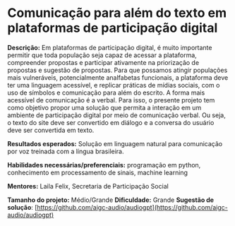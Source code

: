 # Comunicação para além do texto  em plataformas de participação digital

**Descrição:** 
Em plataformas de participação digital, é muito importante permitir que toda população seja capaz de acessar a plataforma, compreender propostas e participar ativamente na priorização de propostas e sugestão de propostas. Para que possamos atingir populações mais vulneráveis, potencialmente analfabetas funcionais, a plataforma deve ter uma linguagem acessível, e replicar práticas de mídias sociais, com o uso de símbolos e comunicação para além do escrito. A forma mais acessível de comunicação é a verbal. Para isso, o presente projeto tem como objetivo propor uma solução que permita a interação em um ambiente de participação digital por meio de comunicação verbal. Ou seja, o texto do site deve ser convertido em diálogo e a conversa do usuário deve ser convertida em texto. 


**Resultados esperados:** Solução em linguagem natural para comunicação por voz treinada com a língua brasileira.

**Habilidades necessárias/preferenciais:**  programação em python, conhecimento em processamento de sinais, machine learning

**Mentores:** Laila Felix, Secretaria de Participação Social

**Tamanho do projeto:** Médio/Grande
**Dificuldade:** Grande
**Sugestão de solução**: [https://github.com/aigc-audio/audiogpt](https://github.com/aigc-audio/audiogpt)
